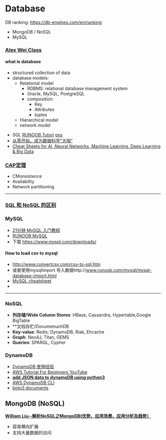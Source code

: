 ﻿
 
# Database
DB ranking: https://db-engines.com/en/ranking
 
 
- MongoDB / NoSQL
 - MySQL
### [Alex Wei Class](http://venus.cs.qc.cuny.edu/~rlaw/cs085/course-material.php)
#### what is database
 - structured collection of data
 - database models:
	 - Relational model
		 - RDBMS: relational database management system
		 - Oracle, MySQL, PostgreSQL
		 - composition: 
			 - Key
			 - Attributes
			 - tuples
	 - Hierarchical model
	 - network model


* SQL [RUNOOB Tutori](http://www.runoob.com/sql/sql-tutorial.html)
[qxs](http://www.evernote.com/l/ALwu-WUctipEJYydR_fyONgAvo3o_ljN5_Q/)
* [从零开始，成为数据科学“大咖”](http://www.infoq.com/cn/news/2014/10/to-be-the-master-of-data-science)
* [Cheat Sheets for AI, Neural Networks, Machine Learning, Deep Learning & Big Data](https://becominghuman.ai/cheat-sheets-for-ai-neural-networks-machine-learning-deep-learning-big-data-678c51b4b463)


### [CAP定理](https://zh.wikipedia.org/wiki/CAP%E5%AE%9A%E7%90%86)
 - CMonsistence
- Availability
- Network partitioning
---
 


### [SQL 和 NoSQL 的区别](https://www.jianshu.com/p/b32fe4fe45a3)



### MySQL
- [21分钟 MySQL 入门教程](http://www.cnblogs.com/mr-wid/archive/2013/05/09/3068229.html)
- [RUNOOB MySQL](http://www.runoob.com/mysql/mysql-install.html)
- 下载 https://www.mysql.com/downloads/

#### How to load csv to mysql
- http://www.convertcsv.com/csv-to-sql.htm
- 或者使用mysqlimport 导入数据http://www.runoob.com/mysql/mysql-database-import.html
- [MySQL cheatsheet](https://github.com/adam-p/markdown-here/wiki/Markdown-Cheatsheet#code)
- 

----



### NoSQL
* **列存储/Wide Column Stores**: HBase, Cassandra, Hypertable,Google BigTable
* **文档存贮/DocumenuchDB
* **Key-value**: Redis; DynamoDB, Riak, Ehcache
* **Graph**: Neo4J, Titan, GEMS
* **Queries**: SPARQL, Cypher


### DynamoDB
* [DynamoDB 使用经验](https://blog.windrunner.me/nosql/dynamodb.html#dynamodb-%E4%BD%BF%E7%94%A8%E7%BB%8F%E9%AA%8C)
* [AWS Tutorial For Beginners YouTube](https://www.youtube.com/watch?v=2mVR_Qgx_RU)
* [**add JSON data to dynamoDB using python3**](https://docs.aws.amazon.com/zh_cn/amazondynamodb/latest/developerguide/GettingStarted.Python.02.html)
* [AWS DynamoDB CLI](https://docs.aws.amazon.com/cli/latest/reference/dynamodb/index.html)
* [boto3 documents](http://boto3.readthedocs.io/en/latest/index.html)






## MongoDB (NoSQL)
[**William Liu--解析NoSQL之MongoDB(优势、应用场景、应用分析及趋势）**](https://www.youtube.com/watch?v=nJ01sUoZfRk)
* 容易横向扩展
* 支持大量数据的访问
 
